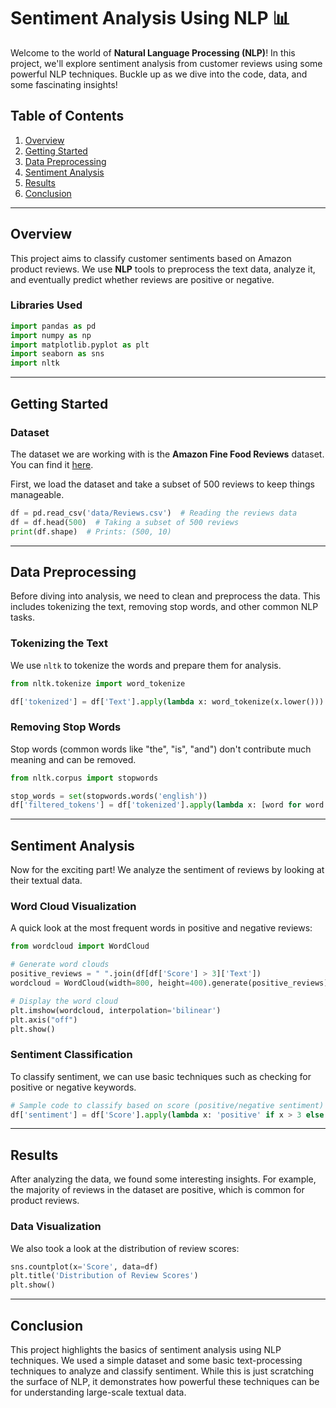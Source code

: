 
# Sentiment Analysis Using NLP 📊

Welcome to the world of **Natural Language Processing (NLP)**! In this project, we'll explore sentiment analysis from customer reviews using some powerful NLP techniques. Buckle up as we dive into the code, data, and some fascinating insights!

## Table of Contents
1. [Overview](#overview)
2. [Getting Started](#getting-started)
3. [Data Preprocessing](#data-preprocessing)
4. [Sentiment Analysis](#sentiment-analysis)
5. [Results](#results)
6. [Conclusion](#conclusion)

---

## Overview
This project aims to classify customer sentiments based on Amazon product reviews. We use **NLP** tools to preprocess the text data, analyze it, and eventually predict whether reviews are positive or negative.

### Libraries Used
```python
import pandas as pd
import numpy as np
import matplotlib.pyplot as plt
import seaborn as sns
import nltk
```

---

## Getting Started

### Dataset
The dataset we are working with is the **Amazon Fine Food Reviews** dataset. You can find it [here](https://www.kaggle.com/datasets/snap/amazon-fine-food-reviews).

First, we load the dataset and take a subset of 500 reviews to keep things manageable. 

```python
df = pd.read_csv('data/Reviews.csv')  # Reading the reviews data
df = df.head(500)  # Taking a subset of 500 reviews
print(df.shape)  # Prints: (500, 10)
```

---

## Data Preprocessing

Before diving into analysis, we need to clean and preprocess the data. This includes tokenizing the text, removing stop words, and other common NLP tasks.

### Tokenizing the Text
We use `nltk` to tokenize the words and prepare them for analysis.

```python
from nltk.tokenize import word_tokenize

df['tokenized'] = df['Text'].apply(lambda x: word_tokenize(x.lower()))
```

### Removing Stop Words
Stop words (common words like "the", "is", "and") don't contribute much meaning and can be removed.

```python
from nltk.corpus import stopwords

stop_words = set(stopwords.words('english'))
df['filtered_tokens'] = df['tokenized'].apply(lambda x: [word for word in x if word not in stop_words])
```

---

## Sentiment Analysis

Now for the exciting part! We analyze the sentiment of reviews by looking at their textual data.

### Word Cloud Visualization

A quick look at the most frequent words in positive and negative reviews:

```python
from wordcloud import WordCloud

# Generate word clouds
positive_reviews = " ".join(df[df['Score'] > 3]['Text'])
wordcloud = WordCloud(width=800, height=400).generate(positive_reviews)

# Display the word cloud
plt.imshow(wordcloud, interpolation='bilinear')
plt.axis("off")
plt.show()
```

### Sentiment Classification
To classify sentiment, we can use basic techniques such as checking for positive or negative keywords.

```python
# Sample code to classify based on score (positive/negative sentiment)
df['sentiment'] = df['Score'].apply(lambda x: 'positive' if x > 3 else 'negative')
```

---

## Results

After analyzing the data, we found some interesting insights. For example, the majority of reviews in the dataset are positive, which is common for product reviews.

### Data Visualization

We also took a look at the distribution of review scores:

```python
sns.countplot(x='Score', data=df)
plt.title('Distribution of Review Scores')
plt.show()
```

---

## Conclusion

This project highlights the basics of sentiment analysis using NLP techniques. We used a simple dataset and some basic text-processing techniques to analyze and classify sentiment. While this is just scratching the surface of NLP, it demonstrates how powerful these techniques can be for understanding large-scale textual data.
